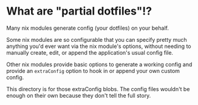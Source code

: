 # What are "partial dotfiles"!?

Many nix modules generate config (your dotfiles) on your behalf. 

Some nix modules are so configurable that you can specify pretty much anything you'd ever want via the nix module's options, without needing to manually create, edit, or append the application's usual config file. 

Other nix modules provide basic options to generate a working config and provide an `extraConfig` option to hook in or append your own custom config.

This directory is for those extraConfig blobs. The config files wouldn't be enough on their own because they don't tell the full story.
